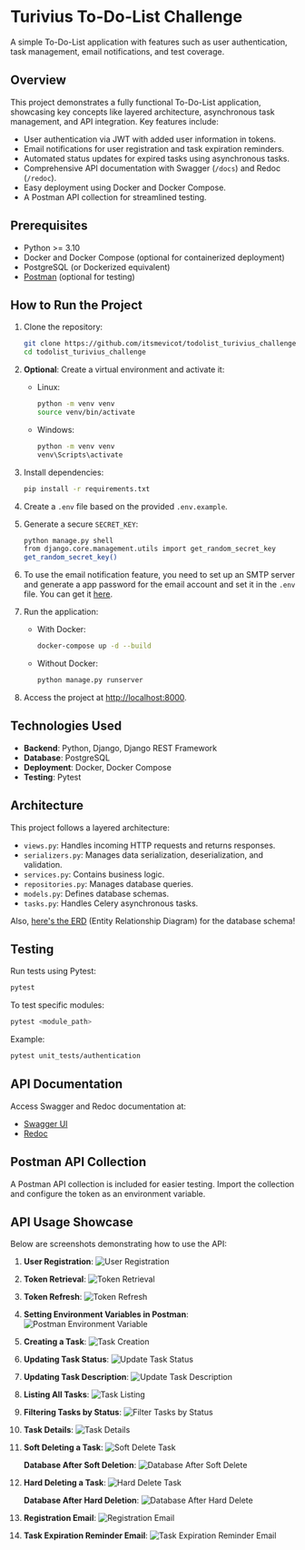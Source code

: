 
# Turivius To-Do-List Challenge

A simple To-Do-List application with features such as user authentication, task management, email notifications, and test coverage.

## Overview

This project demonstrates a fully functional To-Do-List application, showcasing key concepts like layered architecture, asynchronous task management, and API integration. Key features include:
- User authentication via JWT with added user information in tokens.
- Email notifications for user registration and task expiration reminders.
- Automated status updates for expired tasks using asynchronous tasks.
- Comprehensive API documentation with Swagger (`/docs`) and Redoc (`/redoc`).
- Easy deployment using Docker and Docker Compose.
- A Postman API collection for streamlined testing.

## Prerequisites

- Python >= 3.10
- Docker and Docker Compose (optional for containerized deployment)
- PostgreSQL (or Dockerized equivalent)
- [Postman](https://www.postman.com/downloads/) (optional for testing)

## How to Run the Project

1. Clone the repository:
   ```bash
   git clone https://github.com/itsmevicot/todolist_turivius_challenge
   cd todolist_turivius_challenge
   ```

2. **Optional**: Create a virtual environment and activate it:
   - Linux:
     ```bash
     python -m venv venv
     source venv/bin/activate
     ```
   - Windows:
     ```bash
     python -m venv venv
     venv\Scripts\activate
     ```

3. Install dependencies:
   ```bash
   pip install -r requirements.txt
   ```

4. Create a `.env` file based on the provided `.env.example`.

5. Generate a secure `SECRET_KEY`:
   ```bash
   python manage.py shell
   from django.core.management.utils import get_random_secret_key
   get_random_secret_key()
   ```
   
6. To use the email notification feature, you need to set up an SMTP server and generate a app password for the email account and set it in the `.env` file. You can get it [here](https://support.google.com/accounts/answer/185833?hl=pt-BR).

7. Run the application:
   - With Docker:
     ```bash
     docker-compose up -d --build
     ```
   - Without Docker:
     ```bash
     python manage.py runserver
     ```

8. Access the project at [http://localhost:8000](http://localhost:8000).

## Technologies Used

- **Backend**: Python, Django, Django REST Framework
- **Database**: PostgreSQL
- **Deployment**: Docker, Docker Compose
- **Testing**: Pytest

## Architecture

This project follows a layered architecture:
- `views.py`: Handles incoming HTTP requests and returns responses.
- `serializers.py`: Manages data serialization, deserialization, and validation.
- `services.py`: Contains business logic.
- `repositories.py`: Manages database queries.
- `models.py`: Defines database schemas.
- `tasks.py`: Handles Celery asynchronous tasks.

Also, [here's the ERD](utils/docs/erd.png) (Entity Relationship Diagram) for the database schema!


## Testing

Run tests using Pytest:
```bash
pytest
```
To test specific modules:
```bash
pytest <module_path>
```
Example:
```bash
pytest unit_tests/authentication
```

## API Documentation

Access Swagger and Redoc documentation at:
- [Swagger UI](http://localhost:8000/docs)
- [Redoc](http://localhost:8000/redoc)

## Postman API Collection

A Postman API collection is included for easier testing. Import the collection and configure the token as an environment variable.


## API Usage Showcase

Below are screenshots demonstrating how to use the API:

1. **User Registration**:
   ![User Registration](utils/docs/user_creation.png)

2. **Token Retrieval**:
   ![Token Retrieval](utils/docs/token_retrieval.png)

3. **Token Refresh**:
   ![Token Refresh](utils/docs/token_refresh.png)

4. **Setting Environment Variables in Postman**:
   ![Postman Environment Variable](utils/docs/indicating_env_var_on_postman.png)

5. **Creating a Task**:
   ![Task Creation](utils/docs/creating_task.png)

6. **Updating Task Status**:
   ![Update Task Status](utils/docs/updating_status_partial.png)

7. **Updating Task Description**:
   ![Update Task Description](utils/docs/task_updated.png)

8. **Listing All Tasks**:
   ![Task Listing](utils/docs/listing_tasks.png)

9. **Filtering Tasks by Status**:
   ![Filter Tasks by Status](utils/docs/filtering_task_by_status.png)

10. **Task Details**:
    ![Task Details](utils/docs/detailing_task.png)

11. **Soft Deleting a Task**:
    ![Soft Delete Task](utils/docs/soft_deleting_task.png)

    **Database After Soft Deletion**:
    ![Database After Soft Delete](utils/docs/database_after_soft_delete.png)

12. **Hard Deleting a Task**:
    ![Hard Delete Task](utils/docs/hard_deleting_task.png)

    **Database After Hard Deletion**:
    ![Database After Hard Delete](utils/docs/database_after_hard_delete.png)

13. **Registration Email**:
    ![Registration Email](utils/docs/registered_email.png)

14. **Task Expiration Reminder Email**:
    ![Task Expiration Reminder Email](utils/docs/task_close_to_expire_email.png)
